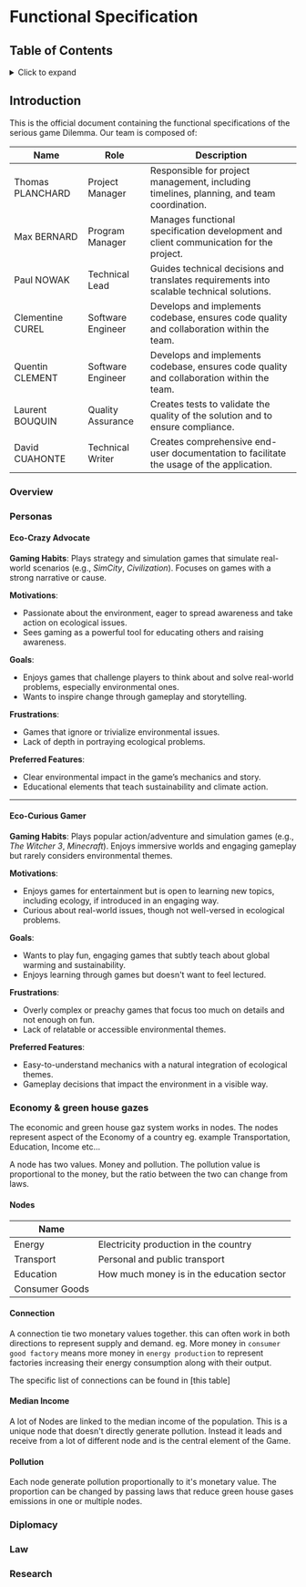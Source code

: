 # Functional Specification

## Table of Contents

<details>
<summary>Click to expand</summary>

</details>

## Introduction

This is the official document containing the functional specifications of the serious game Dilemma. Our team is composed of:

| Name             | Role              | Description                                                                               |
| ---------------- | ----------------- | ----------------------------------------------------------------------------------------- |
| Thomas PLANCHARD | Project Manager   | Responsible for project management, including timelines, planning, and team coordination. |
| Max BERNARD      | Program Manager   | Manages functional specification development and client communication for the project.    |
| Paul NOWAK       | Technical Lead    | Guides technical decisions and translates requirements into scalable technical solutions. |
| Clementine CUREL | Software Engineer | Develops and implements codebase, ensures code quality and collaboration within the team. |
| Quentin CLEMENT  | Software Engineer | Develops and implements codebase, ensures code quality and collaboration within the team. |
| Laurent BOUQUIN  | Quality Assurance | Creates tests to validate the quality of the solution and to ensure compliance.           |
| David CUAHONTE   | Technical Writer  | Creates comprehensive end-user documentation to facilitate the usage of the application.  |

### Overview

### Personas

#### **Eco-Crazy Advocate**

**Gaming Habits**: Plays strategy and simulation games that simulate real-world scenarios (e.g., _SimCity_, _Civilization_). Focuses on games with a strong narrative or cause.

**Motivations**:

- Passionate about the environment, eager to spread awareness and take action on ecological issues.
- Sees gaming as a powerful tool for educating others and raising awareness.

**Goals**:

- Enjoys games that challenge players to think about and solve real-world problems, especially environmental ones.
- Wants to inspire change through gameplay and storytelling.

**Frustrations**:

- Games that ignore or trivialize environmental issues.
- Lack of depth in portraying ecological problems.

**Preferred Features**:

- Clear environmental impact in the game’s mechanics and story.
- Educational elements that teach sustainability and climate action.

---

#### **Eco-Curious Gamer**

**Gaming Habits**: Plays popular action/adventure and simulation games (e.g., _The Witcher 3_, _Minecraft_). Enjoys immersive worlds and engaging gameplay but rarely considers environmental themes.

**Motivations**:

- Enjoys games for entertainment but is open to learning new topics, including ecology, if introduced in an engaging way.
- Curious about real-world issues, though not well-versed in ecological problems.

**Goals**:

- Wants to play fun, engaging games that subtly teach about global warming and sustainability.
- Enjoys learning through games but doesn't want to feel lectured.

**Frustrations**:

- Overly complex or preachy games that focus too much on details and not enough on fun.
- Lack of relatable or accessible environmental themes.

**Preferred Features**:

- Easy-to-understand mechanics with a natural integration of ecological themes.
- Gameplay decisions that impact the environment in a visible way.

### Economy & green house gazes

The economic and green house gaz system works in nodes. The nodes represent aspect of the Economy of a country eg. example Transportation, Education, Income etc... 

A node has two values. Money and pollution. The pollution value is proportional to the money, but the ratio between the two can change from laws.

#### Nodes 

| Name |  |
| --- | --- |
| Energy | Electricity production in the country |
| Transport | Personal and public transport |
| Education | How much money is in the education sector |
| Consumer Goods | |

#### Connection

A connection tie two monetary values together. this can often work in both directions to represent supply and demand.
eg. More money in `consumer good factory` means more money in `energy production` to represent factories increasing their energy consumption along with their output.

The specific list of connections can be found in [this table]

#### Median Income

A lot of Nodes are linked to the median income of the population. This is a unique node that doesn't directly generate pollution. Instead it leads and receive from a lot of different node and is the central element of the Game.

#### Pollution

Each node generate pollution proportionally to it's monetary value. The proportion can be changed by passing laws that reduce green house gases emissions in one or multiple nodes.

### Diplomacy

### Law

### Research

